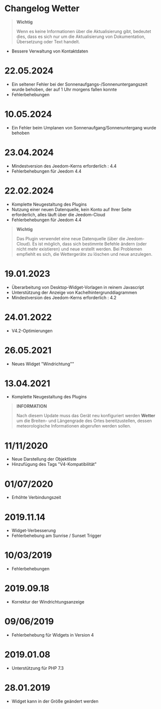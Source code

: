 # Changelog Wetter

>**Wichtig**
>
>Wenn es keine Informationen über die Aktualisierung gibt, bedeutet dies, dass es sich nur um die Aktualisierung von Dokumentation, Übersetzung oder Text handelt.

- Bessere Verwaltung von Kontaktdaten

# 22.05.2024

- Ein seltener Fehler bei der Sonnenaufgangs-/Sonnenuntergangszeit wurde behoben, der auf 1 Uhr morgens fallen konnte
- Fehlerbehebungen

# 10.05.2024

- Ein Fehler beim Umplanen von Sonnenaufgang/Sonnenuntergang wurde behoben

# 23.04.2024

- Mindestversion des Jeedom-Kerns erforderlich : 4.4
- Fehlerbehebungen für Jeedom 4.4

# 22.02.2024

- Komplette Neugestaltung des Plugins
- Nutzung einer neuen Datenquelle, kein Konto auf Ihrer Seite erforderlich, alles läuft über die Jeedom-Cloud
- Fehlerbehebungen für Jeedom 4.4

>**Wichtig**
>
>Das Plugin verwendet eine neue Datenquelle (über die Jeedom-Cloud). Es ist möglich, dass sich bestimmte Befehle ändern (oder nicht mehr existieren) und neue erstellt werden. Bei Problemen empfiehlt es sich, die Wettergeräte zu löschen und neue anzulegen.

# 19.01.2023

- Überarbeitung von Desktop-Widget-Vorlagen in reinem Javascript
- Unterstützung der Anzeige von Kachelhintergrunddiagrammen
- Mindestversion des Jeedom-Kerns erforderlich : 4.2

# 24.01.2022

- V4.2-Optimierungen

# 26.05.2021

- Neues Widget "Windrichtung""

# 13.04.2021

- Komplette Neugestaltung des Plugins

>**INFORMATION**
>
>Nach diesem Update muss das Gerät neu konfiguriert werden **Wetter** um die Breiten- und Längengrade des Ortes bereitzustellen, dessen meteorologische Informationen abgerufen werden sollen.

# 11/11/2020

- Neue Darstellung der Objektliste
- Hinzufügung des Tags "V4-Kompatibilität"

# 01/07/2020

- Erhöhte Verbindungszeit

# 2019.11.14

- Widget-Verbesserung
- Fehlerbehebung am Sunrise / Sunset Trigger

# 10/03/2019

- Fehlerbehebungen

# 2019.09.18

- Korrektur der Windrichtungsanzeige

# 09/06/2019

- Fehlerbehebung für Widgets in Version 4

# 2019.01.08

- Unterstützung für PHP 7.3

# 28.01.2019

- Widget kann in der Größe geändert werden
